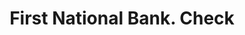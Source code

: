 ---
doi: 10.7916/D82R53PB
date_other: '1900'
date_other_textual: 1900-1909
form: printed ephemera
genre:
- Checks (bank checks)
name:
- First National Bank
object_in_context_url: https://biggert.cul.columbia.edu/items/view/ave_biggert_00050
subject_hierarchical_geographic:
- Telluride, Colorado, United States
subject_name:
- First National Bank
title: First National Bank. Check
sort_title: First National Bank. Check
call_number: ave_biggert_00050
coordinates:
- 37.939153,-107.816317
pid: ave_biggert_00050
identifiers: ave_biggert_00050
thumbnail: https://derivativo-3.library.columbia.edu/iiif/2/ldpd:342867/full/!256,256/0/native.jpg
permalink: "/items/ave_biggert_00050/"
layout: iiif-image-page
---